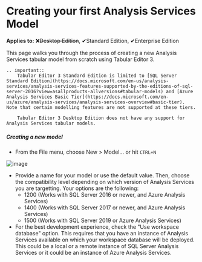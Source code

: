 # Creating your first Analysis Services Model

**Applies to:** &#10060;<del>Desktop Edition</del>, &#10004;Standard Edition, &#10004;Enterprise Edition

This page walks you through the process of creating a new Analysis Services tabular model from scratch using Tabular Editor 3.

```eval_rst
.. important::
    Tabular Editor 3 Standard Edition is limited to [SQL Server Standard Edition](https://docs.microsoft.com/en-us/analysis-services/analysis-services-features-supported-by-the-editions-of-sql-server-2016?view=asallproducts-allversions#tabular-models) and [Azure Analysis Services Basic Tier](https://docs.microsoft.com/en-us/azure/analysis-services/analysis-services-overview#basic-tier). Note that certain modelling features are not supported at these tiers.

    Tabular Editor 3 Desktop Edition does not have any support for Analysis Services tabular models.
```

##### Creating a new model

- From the File menu, choose New > Model... or hit `CTRL+N` 

![image](https://user-images.githubusercontent.com/8976200/116811279-d5545180-ab48-11eb-8060-ebc1941e60ef.png)

- Provide a name for your model or use the default value. Then, choose the compatibility level depending on which version of Analysis Services you are targetting. Your options are the following:
  - 1200 (Works with SQL Server 2016 or newer, and Azure Analysis Services)
  - 1400 (Works with SQL Server 2017 or newer, and Azure Analysis Services)
  - 1500 (Works with SQL Server 2019 or Azure Analysis Services)
- For the best development experience, check the "Use workspace database" option. This requires that you have an instance of Analysis Services available on which your workspace database will be deployed. This could be a local or a remote instance of SQL Server Analysis Services or it could be an instance of Azure Analysis Services.

